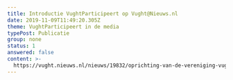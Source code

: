 ```yaml
---
title: Introductie VughtParticipeert op Vught@Nieuws.nl
date: 2019-11-09T11:49:20.305Z
theme: VughtParticipeert in de media
typePost: Publicatie
group: none
status: 1
answered: false
content: >-
  https://vught.nieuws.nl/nieuws/19832/oprichting-van-de-vereniging-vughtparticipeert/
---
```


